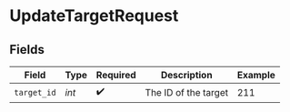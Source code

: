 # UpdateTargetRequest


## Fields

| Field                | Type                 | Required             | Description          | Example              |
| -------------------- | -------------------- | -------------------- | -------------------- | -------------------- |
| `target_id`          | *int*                | :heavy_check_mark:   | The ID of the target | 211                  |